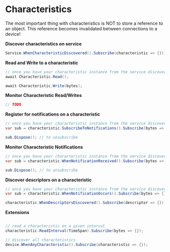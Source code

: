 # Characteristics

The most important thing with characteristics is NOT to store a reference to an object.  This reference becomes invalidated between connections to a device!


**Discover characteristics on service**
```csharp
Service.WhenCharacteristicDiscovered().Subscribe(characteristic => {});
```

**Read and Write to a characteristic**
```csharp
// once you have your characteristic instance from the service discovery
await Characteristic.Read();

await Characteristic.Write(bytes);
```

**Monitor Characteristic Read/Writes**
```csharp
// TODO
```

**Register for notifications on a characteristic**
```csharp
// once you have your characteristic instance from the service discovery
var sub = characteristic.SubscribeToNotifications().Subscribe(bytes => {});

sub.Dispose(); // to unsubscribe
```

**Monitor Characteristic Notifications**
```csharp
// once you have your characteristic instance from the service discovery
var sub = characteristic.WhenNotificationReceived().Subscribe(bytes => {});

sub.Dispose(); // to unsubscribe
```

**Discover descriptors on a characteristic**
```csharp
// once you have your characteristic instance from the service discovery
var sub = characteristic.WhenNotificationOccurs().Subscribe(bytes => {});

characteristic.WhenDescriptorsDiscovered().Subscribe(descriptor => {});
```


**Extensions**
```csharp

// read a characteristic on a given interval
characteristic.ReadInterval(TimeSpan).Subscribe(bytes => {});

// discover all characteristics
device.WhenAnyCharacteristic().Subscribe(characteristic => {});
